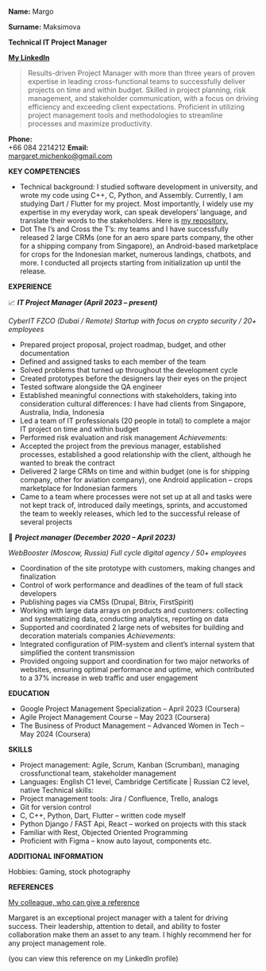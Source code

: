 **Name:** Margo 

**Surname:** Maksimova	

**Technical IT Project Manager**

[**My LinkedIn**](https://www.linkedin.com/in/maksimovapm-digital/)

>Results-driven Project Manager with more than three years of proven expertise in leading cross-functional teams to successfully deliver projects on time and within budget. Skilled in project planning, risk management, and stakeholder communication, with a focus on driving efficiency and exceeding client expectations. Proficient in utilizing project management tools and methodologies to streamline processes and maximize productivity.

 
**Phone:**	
  +66 084 2214212
**Email:**	
  margaret.michenko@gmail.com 

**KEY COMPETENCIES**  	
+ Technical background: I studied software development in university, and wrote my code using C++, C, Python, and Assembly. Currently, I am studying Dart / Flutter for my project. Most importantly, I widely use my expertise in my everyday work, can speak developers’ language, and translate their words to the stakeholders. Here is [my repository.](https://github.com/vqrwp)
+	Dot The I’s and Cross the T’s: my teams and I have successfully released 2 large CRMs (one for an aero spare parts company, the other for a shipping company from Singapore), an Android-based marketplace for crops for the Indonesian market, numerous landings, chatbots, and more. I conducted all projects starting from initialization up until the release.

 **EXPERIENCE**  	
 
📈 ***IT Project Manager (April 2023 – present)***

*CyberIT FZCO (Dubai / Remote) Startup with focus on crypto security / 20+ employees*

+ Prepared project proposal, project roadmap, budget, and other documentation
+	Defined and assigned tasks to each member of the team
+	Solved problems that turned up throughout the development cycle
+	Created prototypes before the designers lay their eyes on the project
+	Tested software alongside the QA engineer
+	Established meaningful connections with stakeholders, taking into consideration cultural differences: I have had clients from Singapore, Australia, India, Indonesia
+	Led a team of IT professionals (20 people in total) to complete a major IT project on time and within budget
+	Performed risk evaluation and risk management
*Achievements:*
+	Accepted the project from the previous manager, established processes, established a good relationship with the client, although he wanted to break the contract
+	Delivered 2 large CRMs on time and within budget (one is for shipping company, other for aviation company), one Android application – crops marketplace for Indonesian farmers
+	Came to a team where processes were not set up at all and tasks were not kept track of, introduced daily meetings, sprints, and accustomed the team to weekly releases, which led to the successful release of several projects


📖 ***Project manager (December 2020 – April 2023)*** 

*WebBooster (Moscow, Russia) Full cycle digital agency / 50+ employees* 

+	Coordination of the site prototype with customers, making changes and finalization
+	Control of work performance and deadlines of the team of full stack developers
+	Publishing pages via CMSs (Drupal, Bitrix, FirstSpirit)
+	Working with large data arrays on products and customers: collecting and systematizing data, conducting analytics, reporting on data
+	Supported and coordinated 2 large nets of websites for building and decoration materials companies
*Achievements:* 
+	Integrated configuration of PIM-system and client’s internal system that simplified the content transmission
+	Provided ongoing support and coordination for two major networks of websites, ensuring optimal performance and uptime, which contributed to a 37% increase in web traffic and user engagement

**EDUCATION**
+	Google Project Management Specialization – April 2023 (Coursera)
+	Agile Project Management Course – May 2023 (Coursera)
+	The Business of Product Management – Advanced Women in Tech – May 2024 (Coursera)

**SKILLS** 	
+	Project management:	Agile, Scrum, Kanban (Scrumban), managing crossfunctional team, stakeholder management
+	Languages:	English C1 level, Cambridge Certificate | Russian C2 level, native
Technical skills:
+	Project management tools: Jira / Confluence, Trello, analogs
+	Git for version control
+	C, C++, Python, 	Dart, Flutter – written code myself
+	Python Django / FAST Api, React – worked on projects with this stack
+	Familiar with Rest, Objected Oriented Programming
+	Proficient with Figma – know auto layout, components etc.
 
**ADDITIONAL INFORMATION** 	

Hobbies:	Gaming, stock photography

**REFERENCES** 	

 [My colleague, who can give a reference](https://www.linkedin.com/in/oxana-avdeenko/) 
 
Margaret is an exceptional project manager with a talent for driving success. Their leadership, attention to detail, and ability to foster collaboration make them an asset to any team. I highly recommend her for any project management role.

(you can view this reference on my LinkedIn profile)

